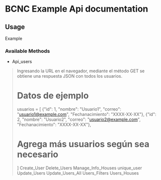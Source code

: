 # BCNC Example Api documentation
## Usage
Example
### Available Methods
- Api_users
> Ingresando la URL en el navegador, mediante el método GET se obtiene una respuesta JSON con todos los usuarios.
> # Datos de ejemplo
>usuarios = [
> {"id": 1, "nombre": "Usuario1", "correo": "usuario1@example.com", "Fechanacimiento": "XXXX-XX-XX"},
> {"id": 2, "nombre": "Usuario2", "correo": "usuario2@example.com", "Fechanacimiento": "XXXX-XX-XX"},
> # Agrega más usuarios según sea necesario
> ]
Create_User
Delete_Users
Manage_Info_Houses
unique_user
Update_Users
Update_Users_All
Users_Filters
Users_Houses
